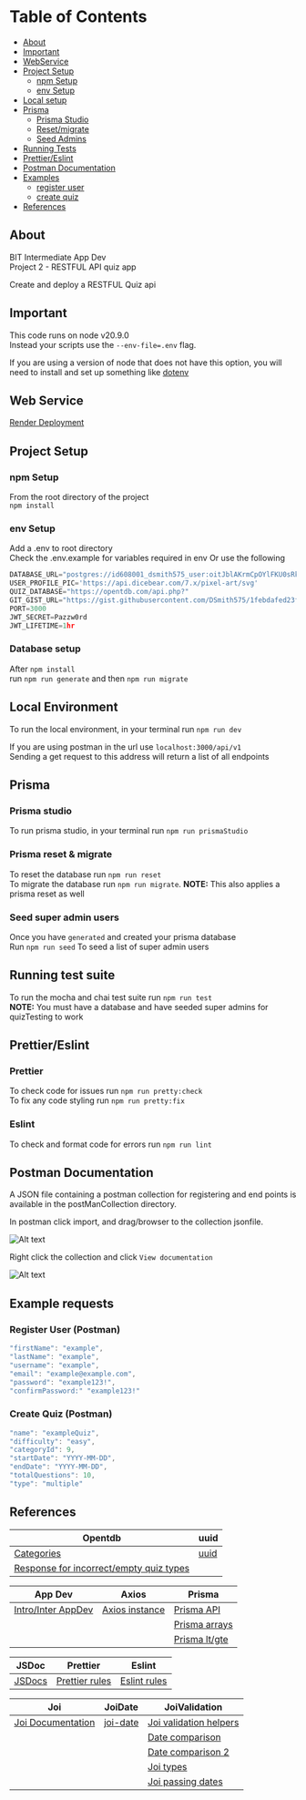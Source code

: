 # Table of Contents

- [About](#about)
- [Important](#important)
- [WebService](#webservice)
- [Project Setup](#project-setup)
    + [npm Setup](#npm-setup)
    + [env Setup](#env-setup)
- [Local setup](#local)
- [Prisma](#prisma)
    + [Prisma Studio](#prisma-studio)
    + [Reset/migrate](#reset)
    + [Seed Admins](#admin-seed)
- [Running Tests](#test-suite)
- [Prettier/Eslint](#pre-lint)
- [Postman Documentation](#postman)
- [Examples](#examples)
    + [register user](#register)
    + [create quiz](#quiz-create)
- [References](#ref)

## About <a name="about"/>
BIT Intermediate App Dev  
Project 2 - RESTFUL API quiz app  

Create and deploy a RESTFUL Quiz api

## Important <a name="important"/>
This code runs on node v20.9.0  
Instead your scripts use the `--env-file=.env` flag.  

If you are using a version of node that does not have this option, you will need to install and set up something like [dotenv](https://www.npmjs.com/package/dotenv)

## Web Service <a name="webservice"/>
[Render Deployment](https://smitde5-inter-dev-restful.onrender.com/)

## Project Setup <a name="project-setup"/>

### npm Setup <a name="npm-setup"/>
From the root directory of the project  
`npm install`

### env Setup <a name="env-setup"/>
Add a .env to root directory  
Check the .env.example for variables required in env
Or use the following
```js
DATABASE_URL="postgres://id608001_dsmith575_user:oitJblAKrmCpOYlFKU0sRk1yqoapT7zm@dpg-ck3om5fqj8ts738356cg-a.oregon-postgres.render.com/id608001_dsmith575"
USER_PROFILE_PIC='https://api.dicebear.com/7.x/pixel-art/svg'
QUIZ_DATABASE="https://opentdb.com/api.php?"
GIT_GIST_URL="https://gist.githubusercontent.com/DSmith575/1febdafed23fb8f592f89809423463d2/raw/08bf599fb971aa8ea14923808eb4120933fa1efe/basisUsers.json"
PORT=3000
JWT_SECRET=Pazzw0rd
JWT_LIFETIME=1hr
```

### Database setup <a name="database-setup"/>
After `npm install`  
run `npm run generate`
and then `npm run migrate`

## Local Environment <a name="local"/>
To run the local environment, in your terminal run `npm run dev`  

If you are using postman in the url use
`localhost:3000/api/v1`  
Sending a get request to this address will return a list of all endpoints

## Prisma <a name="prisma"/>

### Prisma studio <a name="prisma-studio"/>
To run prisma studio, in your terminal run `npm run prismaStudio`

### Prisma reset & migrate <a name="reset"/>
To reset the database run `npm run reset`  
To migrate the database run `npm run migrate`. **NOTE:** This also applies a prisma reset as well

### Seed super admin users <a name="admin-seed"/>
Once you have `generated` and created your prisma database  
Run `npm run seed` To seed a list of super admin users

## Running test suite <a name="test-suite"/>
To run the mocha and chai test suite run `npm run test`  
**NOTE:** You must have a database and have seeded super admins for quizTesting to work

## Prettier/Eslint <a name="pre-lint"/>

### Prettier
To check code for issues run `npm run pretty:check`  
To fix any code styling run `npm run pretty:fix`  

### Eslint
To check and format code for errors run `npm run lint`

## Postman Documentation <a name="postman"/>
A JSON file containing a postman collection for registering and end points is available in the postManCollection directory.  

In postman click import, and drag/browser to the collection jsonfile.  

![Alt text](<./screenshots/postman import.png>)

Right click the collection and click `View documentation`

![Alt text](./screenshots/viewDoc.png)

## Example requests <a name="examples"/>

### Register User (Postman) <a name="register"/>
```js
"firstName": "example",
"lastName": "example",
"username": "example",
"email": "example@example.com",
"password": "example123!",
"confirmPassword:" "example123!"
```

### Create Quiz (Postman) <a name="quiz-create"/>
```js
"name": "exampleQuiz",
"difficulty": "easy",
"categoryId": 9,
"startDate": "YYYY-MM-DD",
"endDate": "YYYY-MM-DD",
"totalQuestions": 10,
"type": "multiple"
```

## References <a name="ref"/>

| Opentdb | uuid |
| ------- | ---- |
| [Categories](https://opentdb.com/api_category.php) | [uuid](https://www.uuidgenerator.net/dev-corner/javascript) |
| [Response for incorrect/empty quiz types](https://opentdb.com/api.php?amount=10&category=10&difficulty=easy&type=boolean) |

| App Dev | Axios | Prisma |
| ------- | ----- | ------ |
| [Intro/Inter AppDev](https://github.com/otago-polytechnic-bit-courses/ID608001-intermediate-app-dev-concepts) | [Axios instance](https://axios-http.com/docs/instance) | [Prisma API](https://www.prisma.io/docs/reference) |
| | | [Prisma arrays](https://www.prisma.io/docs/concepts/components/prisma-client/working-with-fields/working-with-scalar-lists-arrays) |
| | | [Prisma lt/gte](https://www.prisma.io/docs/concepts/components/prisma-client/filtering-and-sorting) |



| JSDoc | Prettier | Eslint |
| ----- | -------- | ------ |
| [JSDocs](https://jsdoc.app/) | [Prettier rules](https://axios-http.com/docs/config_defaults) | [Eslint rules](https://eslint.org/docs/latest/rules/) |

| Joi | JoiDate | JoiValidation |
| --- | ------- | ------------- |
| [Joi Documentation](https://joi.dev/api/?v=17.9.1) | [joi-date](https://joi.dev/module/joi-date/) |[Joi validation helpers](https://joi.dev/api/?v=17.9.1#validation-helpers) |
| | | [Date comparison](https://github.com/hapijs/joi/issues/2288) |
| | | [Date comparison 2](https://github.com/hapijs/joi/issues/2371) |
| | | [Joi types](https://dev.to/itnext/joi-awesome-code-validation-for-node-js-and-express-35pk) |
| | | [Joi passing dates](https://github.com/hapijs/joi/issues/794) |
